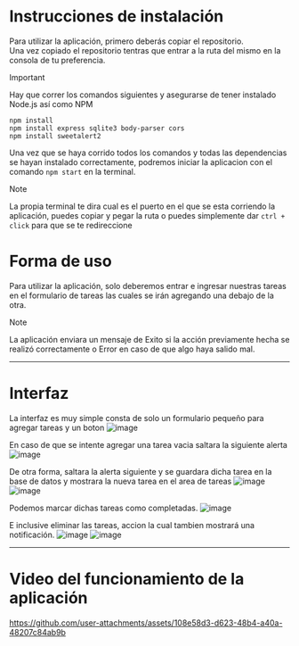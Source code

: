 # Instrucciones de instalación
Para utilizar la aplicación, primero deberás copiar el repositorio. <br>
Una vez copiado el repositorio tentras que entrar a la ruta del mismo en la consola de tu preferencia.<br>

> [!IMPORTANT]
> Hay que correr los comandos siguientes y asegurarse de tener instalado Node.js así como NPM<br>
> ```
> npm install
> npm install express sqlite3 body-parser cors
> npm install sweetalert2
> ```

Una vez que se haya corrido todos los comandos y todas las dependencias se hayan instalado correctamente, podremos iniciar la aplicacion con el comando `npm start` en la terminal.

> [!NOTE]
> La propia terminal te dira cual es el puerto en el que se esta corriendo la aplicación, puedes copiar y pegar la ruta o puedes simplemente dar `ctrl + click` para que se te redireccione

# Forma de uso
Para utilizar la aplicación, solo deberemos entrar e ingresar nuestras tareas en el formulario de tareas las cuales se irán agregando una debajo de la otra.

> [!NOTE]
> La aplicación enviara un mensaje de Exito si la acción previamente hecha se realizó correctamente o Error en caso de que algo haya salido mal.

<hr>

# Interfaz
La interfaz es muy simple consta de solo un formulario pequeño para agregar tareas y un boton
![image](https://github.com/user-attachments/assets/71206b03-3b73-4a6f-897e-c77064f25471)

En caso de que se intente agregar una tarea vacia saltara la siguiente alerta
![image](https://github.com/user-attachments/assets/f15433c0-3fc5-41e9-bb48-1201910640b7)

De otra forma, saltara la alerta siguiente y se guardara dicha tarea en la base de datos y mostrara la nueva tarea en el area de tareas
![image](https://github.com/user-attachments/assets/832ed7e7-486e-4b5d-b4a9-c9de00fa4201)
![image](https://github.com/user-attachments/assets/505b8d7b-df27-44b5-8942-d1dec6402c51)

Podemos marcar dichas tareas como completadas.
![image](https://github.com/user-attachments/assets/2da5b09f-83e1-4688-a94e-6740ec763c53)

E inclusive eliminar las tareas, accion la cual tambien mostrará una notificación.
![image](https://github.com/user-attachments/assets/4c3d286e-60c8-45a8-bf2e-724df231eb37)
![image](https://github.com/user-attachments/assets/e4b8f464-4c13-44dd-a040-7c2c399c5883)

<hr>

# Video del funcionamiento de la aplicación
https://github.com/user-attachments/assets/108e58d3-d623-48b4-a40a-48207c84ab9b

